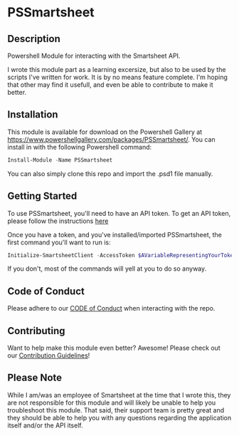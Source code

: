 # PSSmartsheet

## Description ##
Powershell Module for interacting with the Smartsheet API.

I wrote this module part as a learning excersize, but also to be used by the scripts I've written for work. It is by no means feature complete. I'm hoping that other may find it usefull, and even be able to contribute to make it better.

## Installation ##
This module is available for download on the Powershell Gallery at https://www.powershellgallery.com/packages/PSSmartsheet/.
You can install in with the following Powershell command:

```Powershell
Install-Module -Name PSSmartsheet
```

You can also simply clone this repo and import the .psd1 file manually.

## Getting Started ##
To use PSSmartsheet, you'll need to have an API token. To get an API token, please follow the instructions [here](https://smartsheet-platform.github.io/api-docs/#raw-token-requests)

Once you have a token, and you've installed/imported PSSmartsheet, the first command you'll want to run is:
```Powershell
Initialize-SmartsheetClient -AccessToken $AVariableRepresentingYourToken
```
If you don't, most of the commands will yell at you to do so anyway.

## Code of Conduct
Please adhere to our [CODE of Conduct](https://github.com/skywayskase/PSSmartsheet/blob/main/CODE_OF_CONDUCT.md) when interacting with the repo.

## Contributing ##
Want to help make this module even better? Awesome!
Please check out our [Contribution Guidelines](https://github.com/skywayskase/PSSmartsheet/blob/main/CONTRIBUTING.md)!

## Please Note ##
While I am/was an employee of Smartsheet at the time that I wrote this, they are not responsible for this module and will likely be unable to help you troubleshoot this module.
That said, their support team is pretty great and they should be able to help you with any questions regarding the application itself and/or the API itself.
